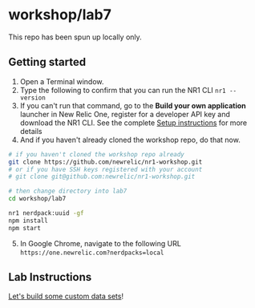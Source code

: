 # workshop/lab7

This repo has been spun up locally only.

## Getting started

1. Open a Terminal window.
2. Type the following to confirm that you can run the NR1 CLI `nr1 --version`
3. If you can't run that command, go to the **Build your own application** launcher in New Relic One, register for a developer API key and download the NR1 CLI. See the complete [Setup instructions](../SETUP.md) for more details
4. And if you haven't already cloned the workshop repo, do that now.

```bash
# if you haven't cloned the workshop repo already
git clone https://github.com/newrelic/nr1-workshop.git
# or if you have SSH keys registered with your account
# git clone git@github.com:newrelic/nr1-workshop.git

# then change directory into lab7
cd workshop/lab7

nr1 nerdpack:uuid -gf
npm install
npm start
```

5. In Google Chrome, navigate to the following URL `https://one.newrelic.com?nerdpacks=local`

## Lab Instructions

[Let's build some custom data sets](INSTRUCTIONS.md)!